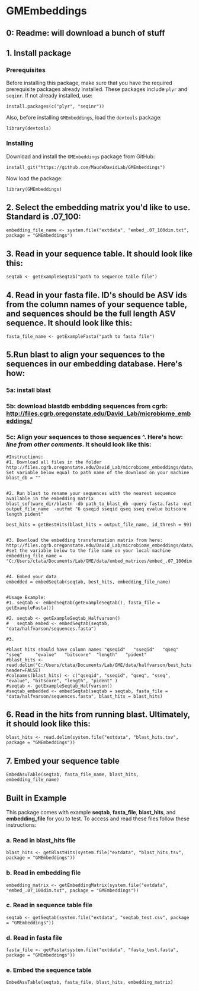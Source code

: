 # GMEmbeddings

## 0: Readme: will download a bunch of stuff

## 1. Install package

### Prerequisites

Before installing this package, make sure that you have the required prerequisite packages already installed. These packages include `plyr` and `seqinr`.
If not already installed, use:
```
install.packages(c("plyr", "seqinr"))
```

Also, before installing `GMEmbeddings`, load the `devtools` package:
```
library(devtools)
```

### Installing

Download and install the `GMEmbeddings` package from GitHub:

```
install_git("https://github.com/MaudeDavidLab/GMEmbeddings")
```

Now load the package:

```
library(GMEmbeddings)
```


## 2. Select the embedding matrix you'd like to use. Standard is .07_100: 
```
embedding_file_name <- system.file("extdata", "embed_.07_100dim.txt", package = "GMEmbeddings")
```

## 3. Read in your sequence table. It should look like this:
```
seqtab <- getExampleSeqtab("path to sequence table file")
```

## 4. Read in your fasta file. ID's should be ASV ids from the column names of your sequence table, and sequences should be the full length ASV sequence. It should look like this:
```
fasta_file_name <- getExampleFasta("path to fasta file")
```

## 5.Run blast to align your sequences to the sequences in our embedding database. Here's how:
### 5a: install blast
### 5b: download blastdb embdding sequences from cgrb: http://files.cgrb.oregonstate.edu/David_Lab/microbiome_embeddings/
### 5c: Align your sequences to those sequences ^. Here's how: *line from other comments*. It should look like this:
```
#Instructions:
#1. Download all files in the folder http://files.cgrb.oregonstate.edu/David_Lab/microbiome_embeddings/data/blastdb/. Set variable below equal to path name of the download on your machine
blast_db = ""


#2. Run blast to rename your sequences with the nearest sequence available in the embedding matrix
blast_software_dir/blastn -db path_to_blast_db -query fasta.fasta -out output_file_name  -outfmt "6 qseqid sseqid qseq sseq evalue bitscore length pident"

best_hits = getBestHits(blast_hits = output_file_name, id_thresh = 99)


#3. Download the embedding transformation matrix from here: http://files.cgrb.oregonstate.edu/David_Lab/microbiome_embeddings/data/embed/embed_.07_100dim.txt
#set the variable below to the file name on your local machine
embedding_file_name = "C:/Users/ctata/Documents/Lab/GME/data/embed_matrices/embed_.07_100dim.txt"


#4. Embed your data
embedded = embedSeqtab(seqtab, best_hits, embedding_file_name)


#Usage Example:
#1. seqtab <- embedSeqtab(getExampleSeqtab(), fasta_file = getExampleFasta())

#2. seqtab <- getExampleSeqtab_Halfvarson()
#   seqtab_embed <- embedSeqtab(seqtab, "data/halfvarson/sequences.fasta")

#3.

#blast hits should have column names "qseqid"   "sseqid"   "qseq"     "sseq"     "evalue"   "bitscore"  "length"   "pident"
#blast_hits <- read.delim("C:/Users/ctata/Documents/Lab/GME/data/halfvarson/best_hits.tsv", header=FALSE)
#colnames(blast_hits) <- c("qseqid", "sseqid", "qseq", "sseq", "evalue", "bitscore", "length", "pident" )
#seqtab <- getExampleSeqtab_Halfvarson()
#seqtab_embedded <- embedSeqtab(seqtab = seqtab, fasta_file = "data/halfvarson/sequences.fasta", blast_hits = blast_hits)

```


## 6. Read in the hits from running blast. Ultimately, it should look like this: 
```
blast_hits <- read.delim(system.file("extdata", "blast_hits.tsv", package = "GMEmbeddings"))
```

## 7. Embed your sequence table
```
EmbedAsvTable(seqtab, fasta_file_name, blast_hits, embedding_file_name)
```

## Built in Example
This package comes with example **seqtab**, **fasta_file**, **blast_hits**, and **embedding_file** for you to test.
To access and read these files follow these instructions:

### a. Read in blast_hits file
```
blast_hits <- getBlastHits(system.file("extdata", "blast_hits.tsv", package = "GMEmbeddings"))
```

### b. Read in embedding file
```
embedding_matrix <- getEmbeddingMatrix(system.file("extdata", "embed_.07_100dim.txt", package = "GMEmbeddings"))
```

### c. Read in sequence table file
```
seqtab <- getSeqtab(system.file("extdata", "seqtab_test.csv", package = "GMEmbeddings"))
```

### d. Read in fasta file
```
fasta_file <- getFasta(system.file("extdata", "fasta_test.fasta", package = "GMEmbeddings"))
```

### e. Embed the sequence table
```
EmbedAsvTable(seqtab, fasta_file, blast_hits, embedding_matrix)
```
